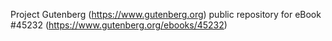 Project Gutenberg (https://www.gutenberg.org) public repository for eBook #45232 (https://www.gutenberg.org/ebooks/45232)
